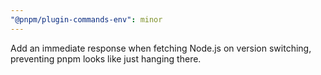 ```yaml
---
"@pnpm/plugin-commands-env": minor
---
```


Add an immediate response when fetching Node.js on version switching, preventing pnpm looks like just hanging there.
